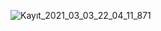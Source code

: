 ![Kayıt_2021_03_03_22_04_11_871](https://user-images.githubusercontent.com/44087592/109851337-00b3e080-7c6d-11eb-8c4e-db4f963d8eb6.gif)


